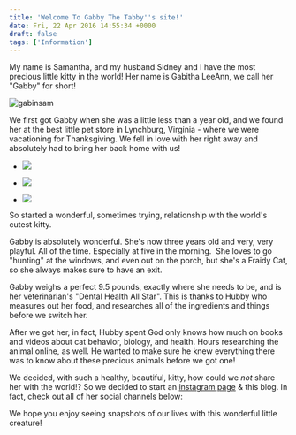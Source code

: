 ```yaml
---
title: 'Welcome To Gabby The Tabby''s site!'
date: Fri, 22 Apr 2016 14:55:34 +0000
draft: false
tags: ['Information']
---
```


My name is Samantha, and my husband Sidney and I have the most precious little kitty in the world! Her name is Gabitha LeeAnn, we call her "Gabby" for short!

![gabinsam](https://www.gabbythetabby.com/wp-content/uploads/2016/04/gabinsam.jpg)

We first got Gabby when she was a little less than a year old, and we found her at the best little pet store in Lynchburg, Virginia - where we were vacationing for Thanksgiving. We fell in love with her right away and absolutely had to bring her back home with us!

*   ![](https://www.gabbythetabby.com/wp-content/uploads/2016/04/img_20131130_182044-1.jpg)
    
*   ![](https://www.gabbythetabby.com/wp-content/uploads/2016/04/img_20131130_182114-1.jpg)
    
*   ![](https://www.gabbythetabby.com/wp-content/uploads/2016/04/1476567_245883278903444_1832058839_n-1.jpg)
    

So started a wonderful, sometimes trying, relationship with the world's cutest kitty.

Gabby is absolutely wonderful. She's now three years old and very, very playful. All of the time. Especially at five in the morning.  She loves to go "hunting" at the windows, and even out on the porch, but she's a Fraidy Cat, so she always makes sure to have an exit.

Gabby weighs a perfect 9.5 pounds, exactly where she needs to be, and is her veterinarian's "Dental Health All Star". This is thanks to Hubby who measures out her food, and researches all of the ingredients and things before we switch her.

After we got her, in fact, Hubby spent God only knows how much on books and videos about cat behavior, biology, and health. Hours researching the animal online, as well. He wanted to make sure he knew everything there was to know about these precious animals before we got one!

We decided, with such a healthy, beautiful, kitty, how could we _not_ share her with the world!? So we decided to start an [instagram page](https://www.instagram.com/gabby.the.tabby/) & this blog. In fact, check out all of her social channels below:

We hope you enjoy seeing snapshots of our lives with this wonderful little creature!